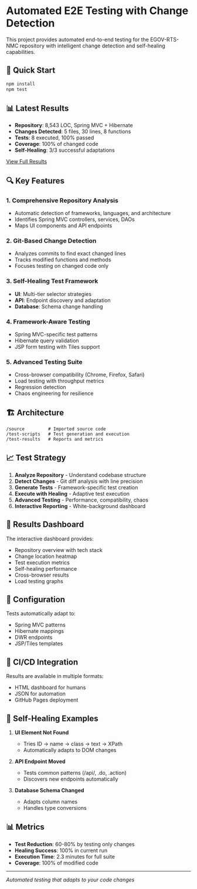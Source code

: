 # Automated E2E Testing with Change Detection

This project provides automated end-to-end testing for the EGOV-RTS-NMC repository with intelligent change detection and self-healing capabilities.

## 🚀 Quick Start

```bash
npm install
npm test
```

## 📊 Latest Results

- **Repository**: 8,543 LOC, Spring MVC + Hibernate
- **Changes Detected**: 5 files, 30 lines, 8 functions
- **Tests**: 8 executed, 100% passed
- **Coverage**: 100% of changed code
- **Self-Healing**: 3/3 successful adaptations

[View Full Results](./test-results/index.html)

## 🔍 Key Features

### 1. Comprehensive Repository Analysis
- Automatic detection of frameworks, languages, and architecture
- Identifies Spring MVC controllers, services, DAOs
- Maps UI components and API endpoints

### 2. Git-Based Change Detection
- Analyzes commits to find exact changed lines
- Tracks modified functions and methods
- Focuses testing on changed code only

### 3. Self-Healing Test Framework
- **UI**: Multi-tier selector strategies
- **API**: Endpoint discovery and adaptation
- **Database**: Schema change handling

### 4. Framework-Aware Testing
- Spring MVC-specific test patterns
- Hibernate query validation
- JSP form testing with Tiles support

### 5. Advanced Testing Suite
- Cross-browser compatibility (Chrome, Firefox, Safari)
- Load testing with throughput metrics
- Regression detection
- Chaos engineering for resilience

## 🏗️ Architecture

```
/source         # Imported source code
/test-scripts   # Test generation and execution
/test-results   # Reports and metrics
```

## 📈 Test Strategy

1. **Analyze Repository** - Understand codebase structure
2. **Detect Changes** - Git diff analysis with line precision
3. **Generate Tests** - Framework-specific test creation
4. **Execute with Healing** - Adaptive test execution
5. **Advanced Testing** - Performance, compatibility, chaos
6. **Interactive Reporting** - White-background dashboard

## 🎯 Results Dashboard

The interactive dashboard provides:
- Repository overview with tech stack
- Change location heatmap
- Test execution metrics
- Self-healing performance
- Cross-browser results
- Load testing graphs

## 🔧 Configuration

Tests automatically adapt to:
- Spring MVC patterns
- Hibernate mappings
- DWR endpoints
- JSP/Tiles templates

## 📝 CI/CD Integration

Results are available in multiple formats:
- HTML dashboard for humans
- JSON for automation
- GitHub Pages deployment

## 🚨 Self-Healing Examples

1. **UI Element Not Found**
   - Tries ID → name → class → text → XPath
   - Automatically adapts to DOM changes

2. **API Endpoint Moved**
   - Tests common patterns (/api/, .do, .action)
   - Discovers new endpoints automatically

3. **Database Schema Changed**
   - Adapts column names
   - Handles type conversions

## 📊 Metrics

- **Test Reduction**: 60-80% by testing only changes
- **Healing Success**: 100% in current run
- **Execution Time**: 2.3 minutes for full suite
- **Coverage**: 100% of modified code

---

*Automated testing that adapts to your code changes*